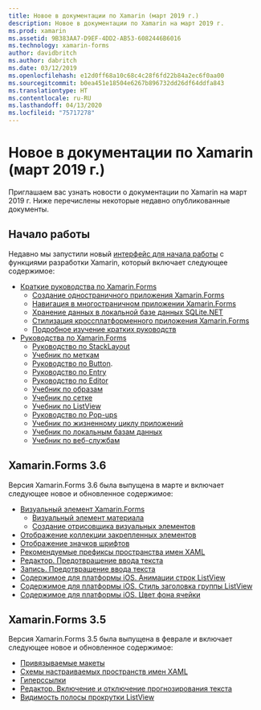 ```yaml
---
title: Новое в документации по Xamarin (март 2019 г.)
description: Новое в документации по Xamarin на март 2019 г.
ms.prod: xamarin
ms.assetid: 9B383AA7-D9EF-4DD2-AB53-6082446B6016
ms.technology: xamarin-forms
author: davidbritch
ms.author: dabritch
ms.date: 03/12/2019
ms.openlocfilehash: e12d0ff68a10c68c4c28f6fd22b84a2ec6f0aa00
ms.sourcegitcommit: b0ea451e18504e6267b896732dd26df64ddfa843
ms.translationtype: HT
ms.contentlocale: ru-RU
ms.lasthandoff: 04/13/2020
ms.locfileid: "75717278"
---
```

# <a name="xamarin-docs-whats-new-march-2019"></a>Новое в документации по Xamarin (март 2019 г.)

Приглашаем вас узнать новости о документации по Xamarin на март 2019 г. Ниже перечислены некоторые недавно опубликованные документы.

## <a name="get-started"></a>Начало работы

Недавно мы запустили новый [интерфейс для начала работы](~/get-started/index.yml) с функциями разработки Xamarin, который включает следующее содержимое:

- [Краткие руководства по Xamarin.Forms](~/get-started/quickstarts/index.md)
  - [Создание одностраничного приложения Xamarin.Forms](~/get-started/quickstarts/single-page.md)
  - [Навигация в многостраничном приложении Xamarin.Forms](~/get-started/quickstarts/multi-page.md)
  - [Хранение данных в локальной базе данных SQLite.NET](~/get-started/quickstarts/database.md)
  - [Стилизация кроссплатформенного приложения Xamarin.Forms](~/get-started/quickstarts/styling.md)
  - [Подробное изучение кратких руководств](~/get-started/quickstarts/deepdive.md)
- [Руководства по Xamarin.Forms](~/get-started/tutorials/index.yml)
  - [Руководство по StackLayout](~/get-started/tutorials/stacklayout/index.yml)
  - [Учебник по меткам](~/get-started/tutorials/label/index.yml)
  - [Руководство по Button](~/get-started/tutorials/button/index.yml).
  - [Руководство по Entry](~/get-started/tutorials/entry/index.yml)
  - [Руководство по Editor](~/get-started/tutorials/editor/index.yml)
  - [Учебник по образам](~/get-started/tutorials/image/index.yml)
  - [Учебник по сетке](~/get-started/tutorials/grid/index.yml)
  - [Учебник по ListView](~/get-started/tutorials/listview/index.yml)
  - [Руководство по Pop-ups](~/get-started/tutorials/pop-ups/index.yml)
  - [Учебник по жизненному циклу приложений](~/get-started/tutorials/app-lifecycle/index.yml)
  - [Учебник по локальным базам данных](~/get-started/tutorials/local-database/index.yml)
  - [Учебник по веб-службам](~/get-started/tutorials/web-service/index.yml)

## <a name="xamarinforms-36"></a>Xamarin.Forms 3.6

Версия Xamarin.Forms 3.6 была выпущена в марте и включает следующее новое и обновленное содержимое:

- [Визуальный элемент Xamarin.Forms](~/xamarin-forms/user-interface/visual/index.md)
  - [Визуальный элемент материала](~/xamarin-forms/user-interface/visual/material-visual.md)
  - [Создание отрисовщика визуальных элементов](~/xamarin-forms/user-interface/visual/create.md)
- [Отображение коллекции закрепленных элементов](~/xamarin-forms/user-interface/map/pins.md#display-a-pin-collection)
- [Отображение значков шрифтов](~/xamarin-forms/user-interface/text/fonts.md#display-font-icons)
- [Рекомендуемые префиксы пространства имен XAML](~/xamarin-forms/xaml/custom-prefix.md)
- [Редактор. Предотвращение ввода текста](~/xamarin-forms/user-interface/text/editor.md#preventing-text-entry)
- [Запись. Предотвращение ввода текста](~/xamarin-forms/user-interface/text/entry.md#preventing-text-entry)
- [Содержимое для платформы iOS. Анимации строк ListView](~/xamarin-forms/platform/ios/listview-row-animations.md)
- [Содержимое для платформы iOS. Стиль заголовка группы ListView](~/xamarin-forms/platform/ios/listview-group-header-style.md)
- [Содержимое для платформы iOS. Цвет фона ячейки](~/xamarin-forms/platform/ios/cell-background-color.md)

## <a name="xamarinforms-35"></a>Xamarin.Forms 3.5

Версия Xamarin.Forms 3.5 была выпущена в феврале и включает следующее новое и обновленное содержимое:

- [Привязываемые макеты](~/xamarin-forms/user-interface/layouts/bindable-layouts.md)
- [Схемы настраиваемых пространств имен XAML](~/xamarin-forms/xaml/custom-namespace-schemas.md)
- [Гиперссылки](~/xamarin-forms/user-interface/text/label.md#hyperlinks)
- [Редактор. Включение и отключение прогнозирования текста](~/xamarin-forms/user-interface/text/editor.md#enabling-and-disabling-text-prediction)
- [Видимость полосы прокрутки ListView](~/xamarin-forms/user-interface/listview/customizing-list-appearance.md#scrollbar-visibility)

